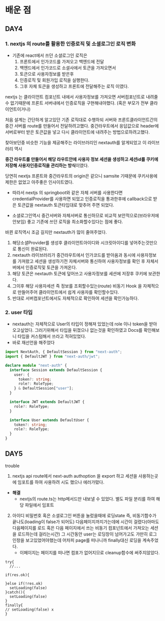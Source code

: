 # 배운 점

## DAY4

### 1. nextjs 의 route를 활용한 인증로직 및 소셜로그인 로직 변화

- 기존에 react에서 쓰던 소셜로그인 로직은
  1. 프론트에서 인가코드를 가져오고 백엔드에 전달
  2. 백엔드에서 인가코드로 소셜사에서 토큰을 가져오면서
  3. 토큰으로 사용자정보를 받은후
  4. 인증로직 및 회원가입 로직을 실행한다.
  5. 그후 자체 토큰을 생성하고 프론트에 전달해주는 로직
     이였다.

nextjs 는 클라이언트 컴포넌트 내에서 사용자정보를 가져오면 서버컴포넌트로
내려줄수 없기때문에 프론트 서버내에서 인증로직을 구현해내야했다.
(혹은 부모가 전부 클라이언트이거나)

처음 설계는 간단하게 알고있던 기존 로직대로 수행하되 서버와 프론트클라이언트간의 중간 서버를 route를 만들어서 전달하려고했다. 중간라우트에서 응답값으로 header에 서버로부터 받은 토큰값을 넣고 다시 클라이언트에 내려주는 방법으로하려고했다.

찾아보던중 비슷한 기능을 제공해주는 라이브러리인 nextauth를 알게되었고 이 라이브러리 역시

**중간 라우트를 만들어서 해당 라우트안에 사용자 정보 세션을 생성하고 세션id를 쿠키에 저장해 사용자인증로직을 관리하는 방식**이였다.

당연히 nextjs 프론트와 중간라우트의 origin은
같으니 samsite 기때문에 쿠키사용에 제한은 없었고
아주좋은 인사이트였다.

- 따라서 nextjs 의 springboot와 같은 자체 서버를 사용한다면 credentialProvider를 사용하면 되었고 인증로직을 통과한후에 callback으로 받은 토큰값을 nextauth 토큰타입대로 맞추어 주면 되었다.

- 소셜로그인역시 중간서버와 자체서버로 통신하므로 비교적 보안적으로(브라우저에 안보임) 좋고 기존에 쓰던 로직을 최소화할수있다는 점에 좋다.

바뀐 로직역시 조금 길지만 nextauth가 많이 줄여주었다.

1. 해당소셜Provider를 생성후 클라이언트아이디와 시크릿아이디를 넣어주는것만으로 통신이 완료된다.
2. nextauth 라이브러리가 중간라우트에서 인가코드를 받아옴과 동시에 사용자정보를 가져왔고 세션을 생성하기전 자체서버와 통신하여 사용자정보를 확인 후 자체서버에서 인증로직및 토큰을 가져온다.
3. 해당 토큰은 nextauth 토큰에 덮어쓰고 사용자정보를 세션에 저장후 쿠키에 보관한다.
4. 그이후 해당 사용자세션 즉 정보를 조회할수있는(route) 비동기 Hook 을 자체적으로 만들어주어 클라이언트에서 쉽게 사용자를 확인할수있다.
5. 반대로 서버컴포넌트에서도 자체적으로 확인하여 세션을 확인가능하다.

### 2. user 타입

- nextauth는 자체적으로 User의 타입이 정해져 있었는데 role 이나 token을 받아오고싶었다.
  그러기위해서 타입을 뒤졌으나 없는것을 확인하였고 Docs를 확인해보니 타입을 커스텀해서 쓰라고 적혀있었다.
- 바로 재선언을 해주었다

```ts
import NextAuth, { DefaultSession } from "next-auth";
import { DefaultJWT } from "next-auth/jwt";

declare module "next-auth" {
  interface Session extends DefaultSession {
    user: {
      token?: string;
      role?: RoleType;
    } & DefaultSession["user"];
  }

  interface JWT extends DefaultJWT {
    role?: RoleType;
  }

  interface User extends DefaultUser {
    token?: string;
    role?: RoleType;
  }
}
```

## DAY5

trouble

1. nextjs api route에서 next-auth authoption 을 export 하고 세션을 사용하는곳에 임포트를 하여 사용하려 시도 했으나 에러가떴다.

- **해결**
  - nextjs의 route.ts는 http메서드만 내보낼 수 있었다. 별도 파일 분리를 하여 해당 파일에서 임포트

2. 아이디 비밀번호 혹은 소셜로그인 버튼을 눌렀을때에 로딩state 즉, 비동기함수가 끝나도(loading이 false가 되어도) 다음페이지까지가는데에 시간이 걸렸다(아마도 다음페이지를 로드 혹은 다음 페이지에서 쓰는 비동기 컴포넌트에서 가져오는 세션을 로드하는데 걸리는시간)
   그 시간동안 user는 로딩창이 넘어가고도 가만히 로그인창을 보고있었어야했는데 어차피 page를 떠나니까 finally대신 로딩을 계속주었다.
   - 이페이지는 페이지를 떠나면 컴포가 없어지므로 cleanup함수에 써주지않았다.

```tsx
try{
  //...

if(res.ok){

}else if(!res.ok)
  setLoading(false)
}catch(){
  setLoading(false)
}
finally{
// setLoading(false) x
}
```
